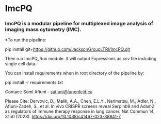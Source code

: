# ImcPQ

### ImcPQ is a modular pipeline for multiplexed image analysis of imaging mass cytometry (IMC). 


*To run the pipeline:

pip install git+https://github.com/JacksonGroupLTRI/ImcPQ.git

Then run ImcPQ_Run module. It will output Expressions as csv file including single cell data. 

You can install requirements when in root directory of the pipeline by: 

pip install -r requirements.txt


Contact: Somi Afiuni - safiuni@lunenfeld.ca

Please Cite: 
Dervovic, D., Malik, A.A., Chen, E.L.Y., Narimatsu, M., Adler, N., Afiuni-Zadeh, S., et al. In vivo CRISPR screens reveal Serpinb9 and Adam2 as regulators of immune therapy response in lung cancer. Nat Commun 14, 3150 (2023). https://doi.org/10.1038/s41467-023-38841-7




